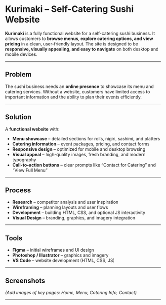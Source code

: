 # Kurimaki – Self-Catering Sushi Website

**Kurimaki** is a fully functional website for a self-catering sushi business. It allows customers to **browse menus, explore catering options, and view pricing** in a clean, user-friendly layout. The site is designed to be **responsive, visually appealing, and easy to navigate** on both desktop and mobile devices.

---

## **Problem**
The sushi business needs an **online presence** to showcase its menu and catering services. Without a website, customers have limited access to important information and the ability to plan their events efficiently.

---

## **Solution**
A **functional website** with:  
- **Menu showcase** – detailed sections for rolls, nigiri, sashimi, and platters  
- **Catering information** – event packages, pricing, and contact forms  
- **Responsive design** – optimized for mobile and desktop browsing  
- **Visual appeal** – high-quality images, fresh branding, and modern typography  
- **Call-to-action buttons** – clear prompts like “Contact for Catering” and “View Full Menu”  

---

## **Process**
- **Research** – competitor analysis and user inspiration  
- **Wireframing** – planning layouts and user flows  
- **Development** – building HTML, CSS, and optional JS interactivity  
- **Visual Design** – branding, graphics, and imagery integration  

---

## **Tools**
- **Figma** – initial wireframes and UI design  
- **Photoshop / Illustrator** – graphics and imagery  
- **VS Code** – website development (HTML, CSS, JS)  

---

## **Screenshots**
*(Add images of key pages: Home, Menu, Catering Info, Contact)*

---


